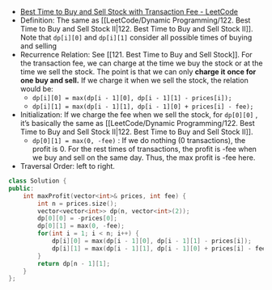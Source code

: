 - [Best Time to Buy and Sell Stock with Transaction Fee - LeetCode](https://leetcode.com/problems/best-time-to-buy-and-sell-stock-with-transaction-fee/description/)
- Definition: The same as [[LeetCode/Dynamic Programming/122. Best Time to Buy and Sell Stock II|122. Best Time to Buy and Sell Stock II]]. Note that `dp[i][0]` and `dp[i][1]` consider all possible times of buying and selling
- Recurrence Relation: See [[121. Best Time to Buy and Sell Stock]]. For the transaction fee, we can charge at the time we buy the stock or at the time we sell the stock. The point is that we can only **charge it** **once for one buy and sell.** If we charge it when we sell the stock, the relation would be:
    - `dp[i][0] = max(dp[i - 1][0], dp[i - 1][1] - prices[i]);`
    - `dp[i][1] = max(dp[i - 1][1], dp[i - 1][0] + prices[i] - fee);`
- Initialization: If we charge the fee when we sell the stock, for `dp[0][0]` , it’s basically the same as [[LeetCode/Dynamic Programming/122. Best Time to Buy and Sell Stock II|122. Best Time to Buy and Sell Stock II]].
    - `dp[0][1] = max(0, -fee)` : If we do nothing (0 transactions), the profit is 0. For the rest times of transactions, the profit is -fee when we buy and sell on the same day. Thus, the max profit is -fee here.
- Traversal Order: left to right.

```C++
class Solution {
public:
    int maxProfit(vector<int>& prices, int fee) {
        int n = prices.size();
        vector<vector<int>> dp(n, vector<int>(2));
        dp[0][0] = -prices[0];
        dp[0][1] = max(0, -fee);
        for(int i = 1; i < n; i++) {
            dp[i][0] = max(dp[i - 1][0], dp[i - 1][1] - prices[i]);
            dp[i][1] = max(dp[i - 1][1], dp[i - 1][0] + prices[i] - fee);
        }
        return dp[n - 1][1];
    }
};
```